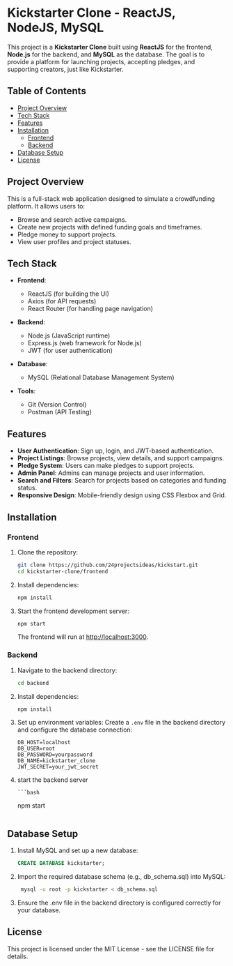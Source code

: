 # Kickstarter Clone - ReactJS, NodeJS, MySQL

This project is a **Kickstarter Clone** built using **ReactJS** for the frontend, **Node.js** for the backend, and **MySQL** as the database. The goal is to provide a platform for launching projects, accepting pledges, and supporting creators, just like Kickstarter.

## Table of Contents
- [Project Overview](#project-overview)
- [Tech Stack](#tech-stack)
- [Features](#features)
- [Installation](#installation)
  - [Frontend](#frontend)
  - [Backend](#backend)
- [Database Setup](#database-setup)
- [License](#license)

## Project Overview

This is a full-stack web application designed to simulate a crowdfunding platform. It allows users to:
- Browse and search active campaigns.
- Create new projects with defined funding goals and timeframes.
- Pledge money to support projects.
- View user profiles and project statuses.

## Tech Stack

- **Frontend**: 
  - ReactJS (for building the UI)
  - Axios (for API requests)
  - React Router (for handling page navigation)
  
- **Backend**:
  - Node.js (JavaScript runtime)
  - Express.js (web framework for Node.js)
  - JWT (for user authentication)

- **Database**:
  - MySQL (Relational Database Management System)
  
- **Tools**:
  - Git (Version Control)
  - Postman (API Testing)

## Features

- **User Authentication**: Sign up, login, and JWT-based authentication.
- **Project Listings**: Browse projects, view details, and support campaigns.
- **Pledge System**: Users can make pledges to support projects.
- **Admin Panel**: Admins can manage projects and user information.
- **Search and Filters**: Search for projects based on categories and funding status.
- **Responsive Design**: Mobile-friendly design using CSS Flexbox and Grid.

## Installation

### Frontend

1. Clone the repository:

    ```bash
    git clone https://github.com/24projectsideas/kickstart.git
    cd kickstarter-clone/frontend
    ```

2. Install dependencies:

    ```bash
    npm install
    ```

3. Start the frontend development server:

    ```bash
    npm start
    ```

    The frontend will run at [http://localhost:3000](http://localhost:3000).

### Backend

1. Navigate to the backend directory:

    ```bash
    cd backend
    ```

2. Install dependencies:

    ```bash
    npm install
    ```

3. Set up environment variables:
   Create a `.env` file in the backend directory and configure the database connection:
   ```env
   DB_HOST=localhost
   DB_USER=root
   DB_PASSWORD=yourpassword
   DB_NAME=kickstarter_clone
   JWT_SECRET=your_jwt_secret

4. start the backend server

       ```bash
    npm start
    ```
   
## Database Setup

1. Install MySQL and set up a new database:

   ```sql
   CREATE DATABASE kickstarter;


2. Import the required database schema (e.g., db_schema.sql) into MySQL:

   ```bash
    mysql -u root -p kickstarter < db_schema.sql
    ```

3.  Ensure the .env file in the backend directory is configured correctly for your database.

## License
This project is licensed under the MIT License - see the LICENSE file for details.
